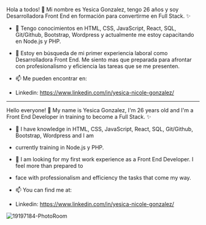 Hola a todos! 👋
Mi nombre es Yesica Gonzalez, tengo 26 años y soy Desarrolladora Front End en formación para convertirme en Full Stack. ✨

- 🌱 Tengo conocimientos en HTML, CSS, JavaScript, React, SQL, Git/Github, Bootstrap, Wordpress 
  y actualmente me estoy capacitando en Node.js y PHP.
- 💬 Estoy en búsqueda de mi primer experiencia laboral como Desarrolladora Front End. Me siento mas que preparada 
  para afrontar con profesionalismo y eficiencia las tareas que se me presenten.
  
- 📫 Me pueden encontrar en:
- Linkedin: https://www.linkedin.com/in/yesica-nicole-gonzalez/
---------------------------------------------------------------------------------------

Hello everyone! 👋 
My name is Yesica Gonzalez, I'm 26 years old and I'm a Front End Developer in training to become a Full Stack. ✨

- 🌱 I have knowledge in HTML, CSS, JavaScript, React, SQL, Git/Github, Bootstrap, Wordpress and I am 
- currently training in Node.js y PHP.
- 💬 I am looking for my first work experience as a Front End Developer. I feel more than prepared to 
- face with professionalism and efficiency the tasks that come my way.

- 📫 You can find me at:
- Linkedin: https://www.linkedin.com/in/yesica-nicole-gonzalez/

![19197184-PhotoRoom](https://user-images.githubusercontent.com/99261724/164913287-dae84151-c7f4-43a8-900f-a111b156c293.png)


